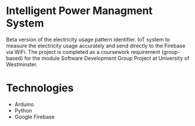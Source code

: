 # Intelligent Power Managment System
Beta version of the electricity usage pattern identifier.
IoT system to measure the electricity usage accurately and send directly to the Firebase via WiFi. The project is completed as a coursework requirement (group-based) for the module Software Development Group Project at University of Westminster.
# Technologies
* Arduino
* Python
* Google Firebase

